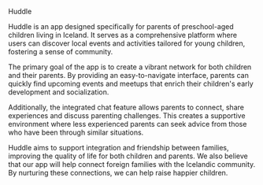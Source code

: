 Huddle

Huddle is an app designed specifically for parents of preschool-aged children living in Iceland. It serves as a comprehensive platform where users can discover local events and activities tailored for young children, fostering a sense of community.

The primary goal of the app is to create a vibrant network for both children and their parents. By providing an easy-to-navigate interface, parents can quickly find upcoming events and meetups that enrich their children's early development and socialization.

Additionally, the integrated chat feature allows parents to connect, share experiences and discuss parenting challenges. This creates a supportive environment where less experienced parents can seek advice from those who have been through similar situations. 

Huddle aims to support integration and friendship between families, improving the quality of life for both children and parents. We also believe that our app will help connect foreign families with the Icelandic community. By nurturing these connections, we can help raise happier children.


 
